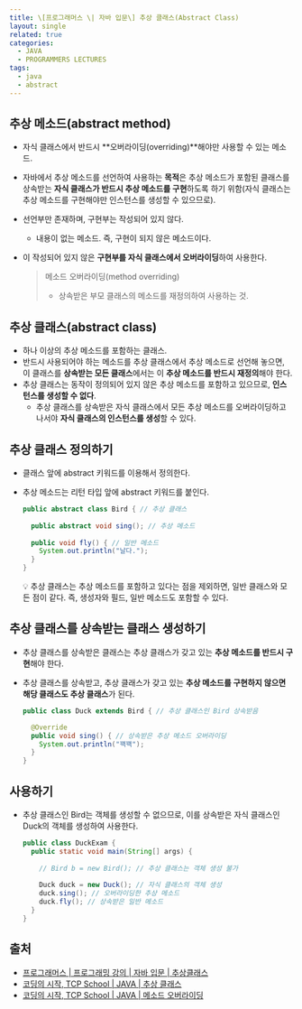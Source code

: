```yaml
---
title: \[프로그래머스 \| 자바 입문\] 추상 클래스(Abstract Class)
layout: single
related: true
categories:
  - JAVA
  - PROGRAMMERS LECTURES
tags:
  - java
  - abstract
---
```


## 추상 메소드(abstract method)
- 자식 클래스에서 반드시 **오버라이딩(overriding)**해야만 사용할 수 있는 메소드.
- 자바에서 추상 메소드를 선언하여 사용하는 **목적**은 추상 메소드가 포함된 클래스를 상속받는 **자식 클래스가 반드시 추상 메소드를 구현**하도록 하기 위함(자식 클래스는 추상 메소드를 구현해야만 인스턴스를 생성할 수 있으므로).
- 선언부만 존재하며, 구현부는 작성되어 있지 않다.
  - 내용이 없는 메소드. 즉, 구현이 되지 않은 메소드이다.
- 이 작성되어 있지 않은 **구현부를 자식 클래스에서 오버라이딩**하여 사용한다.

  > 메소드 오버라이딩(method overriding)  
  > - 상속받은 부모 클래스의 메소드를 재정의하여 사용하는 것.

## 추상 클래스(abstract class)
- 하나 이상의 추상 메소드를 포함하는 클래스.
- 반드시 사용되어야 하는 메소드를 추상 클래스에서 추상 메소드로 선언해 놓으면, 이 클래스를 **상속받는 모든 클래스**에서는 이 **추상 메소드를 반드시 재정의**해야 한다.
- 추상 클래스는 동작이 정의되어 있지 않은 추상 메소드를 포함하고 있으므로, **인스턴스를 생성할 수 없다**.
  - 추상 클래스를 상속받은 자식 클래스에서 모든 추상 메소드를 오버라이딩하고 나서야 **자식 클래스의 인스턴스를 생성**할 수 있다.

## 추상 클래스 정의하기
- 클래스 앞에 abstract 키워드를 이용해서 정의한다.
- 추상 메소드는 리턴 타입 앞에 abstract 키워드를 붙인다.

  ```java
  public abstract class Bird { // 추상 클래스
    
    public abstract void sing(); // 추상 메소드
    
    public void fly() { // 일반 메소드
      System.out.println("날다.");
    }
  }
  ```
  💡 추상 클래스는 추상 메소드를 포함하고 있다는 점을 제외하면, 일반 클래스와 모든 점이 같다. 즉, 생성자와 필드, 일반 메소드도 포함할 수 있다.
  
## 추상 클래스를 상속받는 클래스 생성하기
- 추상 클래스를 상속받은 클래스는 추상 클래스가 갖고 있는 **추상 메소드를 반드시 구현**해야 한다.
- 추상 클래스를 상속받고, 추상 클래스가 갖고 있는 **추상 메소드를 구현하지 않으면 해당 클래스도 추상 클래스**가 된다.

  ```java
  public class Duck extends Bird { // 추상 클래스인 Bird 상속받음
  
    @Override
    public void sing() { // 상속받은 추상 메소드 오버라이딩
      System.out.println("꽥꽥");
    }
  }
  ```

## 사용하기
- 추상 클래스인 Bird는 객체를 생성할 수 없으므로, 이를 상속받은 자식 클래스인 Duck의 객체를 생성하여 사용한다.

  ```java
  public class DuckExam {
    public static void main(String[] args) {
    
      // Bird b = new Bird(); // 추상 클래스는 객체 생성 불가
    
      Duck duck = new Duck(); // 자식 클래스의 객체 생성
      duck.sing(); // 오버라이딩한 추상 메소드
      duck.fly(); // 상속받은 일반 메소드
    }
  }
  ```
 
## 출처
- [프로그래머스 \| 프로그래밍 강의 \| 자바 입문 \| 추상클래스](https://programmers.co.kr/learn/courses/5/lessons/188)
- [코딩의 시작, TCP School \| JAVA \| 추상 클래스](https://www.tcpschool.com/java/java_polymorphism_abstract)
- [코딩의 시작, TCP School \| JAVA \| 메소드 오버라이딩](https://www.tcpschool.com/java/java_inheritance_overriding)
